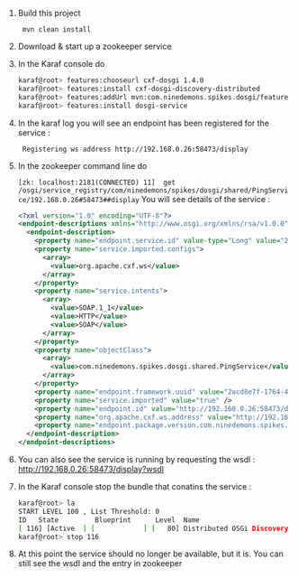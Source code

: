 1. Build this project

        mvn clean install

2. Download & start up a zookeeper service

3. In the Karaf console do

    ```bash
    karaf@root> features:chooseurl cxf-dosgi 1.4.0
    karaf@root> features:install cxf-dosgi-discovery-distributed
    karaf@root> features:addUrl mvn:com.ninedemons.spikes.dosgi/features/1.0.0-SNAPSHOT/xml/features
    karaf@root> features:install dosgi-service
    ```

4. In the karaf log you will see an endpoint has been registered for the service :

        Registering ws address http://192.168.0.26:58473/display

5. In the zookeeper command line do

    ```[zk: localhost:2181(CONNECTED) 11]  get /osgi/service_registry/com/ninedemons/spikes/dosgi/shared/PingService/192.168.0.26#58473##display```
You will see details of the service :

    ```xml
    <?xml version="1.0" encoding="UTF-8"?>
    <endpoint-descriptions xmlns="http://www.osgi.org/xmlns/rsa/v1.0.0">
      <endpoint-description>
        <property name="endpoint.service.id" value-type="Long" value="235" />
        <property name="service.imported.configs">
          <array>
            <value>org.apache.cxf.ws</value>
          </array>
        </property>
        <property name="service.intents">
          <array>
            <value>SOAP.1_1</value>
            <value>HTTP</value>
            <value>SOAP</value>
          </array>
        </property>
        <property name="objectClass">
          <array>
            <value>com.ninedemons.spikes.dosgi.shared.PingService</value>
          </array>
        </property>
        <property name="endpoint.framework.uuid" value="2acd8e7f-1764-4c9a-aa8e-946ad926b1b7" />
        <property name="service.imported" value="true" />
        <property name="endpoint.id" value="http://192.168.0.26:58473/display" />
        <property name="org.apache.cxf.ws.address" value="http://192.168.0.26:58473/display" />
        <property name="endpoint.package.version.com.ninedemons.spikes.dosgi.shared" value="1.0.0.SNAPSHOT" />
      </endpoint-description>
    </endpoint-descriptions>
    ```

6. You can also see the service is running by requesting the wsdl : http://192.168.0.26:58473/display?wsdl
7. In the Karaf console stop the bundle that conatins the service :
    ```bash
    karaf@root> la
    START LEVEL 100 , List Threshold: 0
    ID   State         Blueprint      Level  Name
    [ 116] [Active  ] [            ] [   80] Distributed OSGi Discovery Spike Services Bundle (1.0.0.SNAPSHOT)
    karaf@root> stop 116
    ```

8. At this point the service should no longer be available, but it is. You can still see the wsdl and the entry in zookeeper